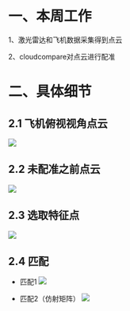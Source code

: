 # 一、本周工作
1、激光雷达和飞机数据采集得到点云 

2、cloudcompare对点云进行配准

# 二、具体细节

## 2.1 飞机俯视视角点云
![](https://github.com/Darren-pty/darren/blob/main/Learning%20of%20way/Semester/picture/9.png)

## 2.2 未配准之前点云
![](https://github.com/Darren-pty/darren/blob/main/Learning%20of%20way/Semester/picture/10.png)

## 2.3 选取特征点
![](https://github.com/Darren-pty/darren/blob/main/Learning%20of%20way/Semester/picture/11.png)

## 2.4 匹配
 - 匹配1
![](https://github.com/Darren-pty/darren/blob/main/Learning%20of%20way/Semester/picture/12.png)
 
 - 匹配2（仿射矩阵）
 ![](https://github.com/Darren-pty/darren/blob/main/Learning%20of%20way/Semester/picture/14.png)

 
 
 
